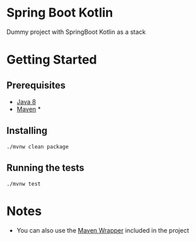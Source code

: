 # Spring Boot Kotlin
Dummy project with SpringBoot Kotlin as a stack

# Getting Started

## Prerequisites
* [Java 8](http://www.oracle.com/technetwork/java/javase/overview/java8-2100321.html)
* [Maven](https://maven.apache.org/) *

## Installing
```
./mvnw clean package
```

## Running the tests
```
./mvnw test
```

# Notes
* You can also use the [Maven Wrapper](https://github.com/takari/maven-wrapper) included in the project